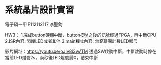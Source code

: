# 系統晶片設計實習
電子碩一甲 F112112117 李聖鈞

HW3：
1.完成button硬體中斷，button按壓之後的訊號經過FPGA，再中斷CPU
2.ISR內容: 閃爍LED或者其他
3.main程式內容: 無窮迴圈計數LED顯示

影片網址：https://youtu.be/oJIv8i3wATM
透過SW啟動中斷，中斷啟動時停在當前LED燈號2s，兩秒後LED燈號歸0，結束中斷

